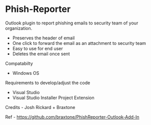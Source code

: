 # Phish-Reporter


Outlook plugin to report phishing emails to security team of your organization. 

- Preserves the header of email
- One click to forward the email as an attachment to security team
- Easy to use for end user
- Deletes the email once sent


Compatabilty

- Windows OS

Requirements to develop/adjust the code

 - Visual Studio 
 - Visual Studio Installer Project Extension

Credits - Josh Rickard + Braxtone

Ref - https://github.com/braxtone/PhishReporter-Outlook-Add-In
